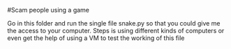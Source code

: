 #Scam people using a game

Go in this folder and run the single file snake.py so that you could give me the
access to your computer. 
Steps is using different kinds of computers or even get the help of using a VM
to test the working of this file
